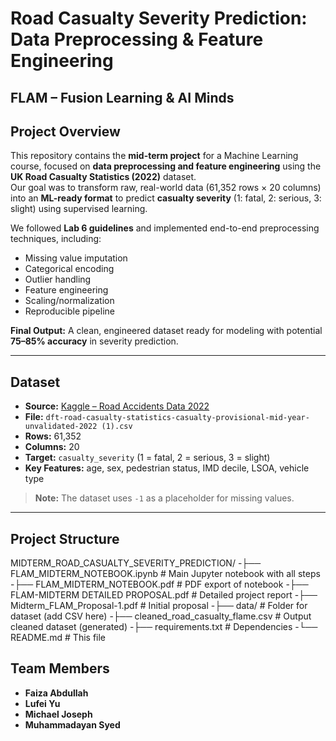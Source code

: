 # Road Casualty Severity Prediction: Data Preprocessing & Feature Engineering  
**FLAM – Fusion Learning & AI Minds**
---

## **Project Overview**  
This repository contains the **mid-term project** for a Machine Learning course, focused on **data preprocessing and feature engineering** using the **UK Road Casualty Statistics (2022)** dataset.  
Our goal was to transform raw, real-world data (61,352 rows × 20 columns) into an **ML-ready format** to predict **casualty severity** (1: fatal, 2: serious, 3: slight) using supervised learning.  

We followed **Lab 6 guidelines** and implemented end-to-end preprocessing techniques, including:  
- Missing value imputation  
- Categorical encoding  
- Outlier handling  
- Feature engineering  
- Scaling/normalization  
- Reproducible pipeline  

**Final Output:** A clean, engineered dataset ready for modeling with potential **75–85% accuracy** in severity prediction.

---

## **Dataset**  
- **Source:** [Kaggle – Road Accidents Data 2022](https://www.kaggle.com/datasets/juhibhojani/road-accidents-data-2022)  
- **File:** `dft-road-casualty-statistics-casualty-provisional-mid-year-unvalidated-2022 (1).csv`  
- **Rows:** 61,352  
- **Columns:** 20  
- **Target:** `casualty_severity` (1 = fatal, 2 = serious, 3 = slight)  
- **Key Features:** age, sex, pedestrian status, IMD decile, LSOA, vehicle type  

> **Note:** The dataset uses `-1` as a placeholder for missing values.

---

## **Project Structure**  

MIDTERM_ROAD_CASUALTY_SEVERITY_PREDICTION/
-├── FLAM_MIDTERM_NOTEBOOK.ipynb          # Main Jupyter notebook with all steps
-├── FLAM_MIDTERM_NOTEBOOK.pdf            # PDF export of notebook
-├── FLAM-MIDTERM DETAILED PROPOSAL.pdf   # Detailed project report
-├── Midterm_FLAM_Proposal-1.pdf          # Initial proposal
-├── data/                                # Folder for dataset (add CSV here)
-├── cleaned_road_casualty_flame.csv      # Output cleaned dataset (generated)
-├── requirements.txt                     # Dependencies
-└── README.md                            # This file


## **Team Members**  
- **Faiza Abdullah**  
- **Lufei Yu**  
- **Michael Joseph**  
- **Muhammadayan Syed**  
